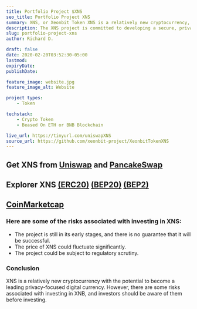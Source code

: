 ```yaml
---
title: Portfolio Project $XNS
seo_title: Portfolio Project XNS
summary: XNS, or Xeonbit Token XNS is a relatively new cryptocurrency, but it has already gained a significant following. It is currently ranked CoinMarketCap, with a market capitalization of over $1 million.
description: The XNS project is committed to developing a secure, private, and efficient digital currency. They are constantly working to improve the XNS platform and to add new features.
slug: portfolio-project-xns
author: Richard D.

draft: false
date: 2020-02-20T03:52:30-05:00
lastmod: 
expiryDate: 
publishDate: 

feature_image: website.jpg
feature_image_alt: Website

project types: 
    - Token

techstack:
    - Crypto Token
    - Beased On ETH or BNB Blockchain

live_url: https://tinyurl.com/uniswapXNS
source_url: https://github.com/xeonbit-project/XeonbitTokenXNS
---
```

## Get XNS from [**Uniswap**](https://tinyurl.com/uniswapXNS) and [**PancakeSwap**](https://pancakeswap.finance/swap?outputCurrency=0x805d53D9B85c56aAa059005c553b65C084bcEA85)

## Explorer XNS [**(ERC20)**](https://etherscan.io/token/0x79c71d3436f39ce382d0f58f1b011d88100b9d91) [**(BEP20)**](https://bscscan.com/token/0x805d53d9b85c56aaa059005c553b65c084bcea85) [**(BEP2)**](https://explorer.binance.org/asset/XNS-760)

## [CoinMarketcap](https://coinmarketcap.com/currencies/xeonbit-token/)
### Here are some of the risks associated with investing in XNS:

  * The project is still in its early stages, and there is no guarantee that it will be successful.
  * The price of XNS could fluctuate significantly.
  * The project could be subject to regulatory scrutiny.

### Conclusion

XNS is a relatively new cryptocurrency with the potential to become a leading privacy-focused digital currency. However, there are some risks associated with investing in XNB, and investors should be aware of them before investing.